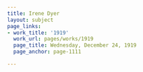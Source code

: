 ```yaml
---
title: Irene Dyer
layout: subject
page_links:
- work_title: '1919'
  work_url: pages/works/1919
  page_title: Wednesday, December 24, 1919
  page_anchor: page-1111

---
```


